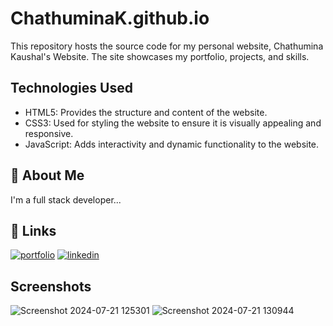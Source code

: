 # ChathuminaK.github.io

This repository hosts the source code for my personal website, Chathumina Kaushal's Website. The site showcases my portfolio, projects, and skills.


## Technologies Used

- HTML5: Provides the structure and content of the website.
- CSS3: Used for styling the website to ensure it is visually appealing and responsive.
- JavaScript: Adds interactivity and dynamic functionality to the website.



## 🚀 About Me
I'm a full stack developer...


## 🔗 Links
[![portfolio](https://img.shields.io/badge/my_portfolio-000?style=for-the-badge&logo=ko-fi&logoColor=white)](https://chathuminakaushal.me/)
[![linkedin](https://img.shields.io/badge/linkedin-0A66C2?style=for-the-badge&logo=linkedin&logoColor=white)](https://www.linkedin.com/in/chathumina-kaushal-8312a2289/)



## Screenshots

![Screenshot 2024-07-21 125301](https://github.com/user-attachments/assets/51d3550f-7696-4c3c-9743-e25ac6f84603)
![Screenshot 2024-07-21 130944](https://github.com/user-attachments/assets/f1413b7d-fc5e-4b60-9967-56743af357a4)
